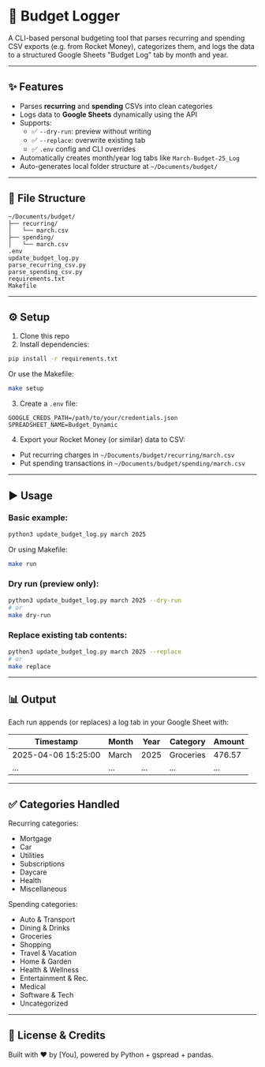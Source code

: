 # 🧾 Budget Logger

A CLI-based personal budgeting tool that parses recurring and spending CSV exports (e.g. from Rocket Money), categorizes them, and logs the data to a structured Google Sheets "Budget Log" tab by month and year.

---

## ✨ Features

- Parses **recurring** and **spending** CSVs into clean categories
- Logs data to **Google Sheets** dynamically using the API
- Supports:
  - ✅ `--dry-run`: preview without writing
  - ✅ `--replace`: overwrite existing tab
  - ✅ `.env` config and CLI overrides
- Automatically creates month/year log tabs like `March-Budget-25_Log`
- Auto-generates local folder structure at `~/Documents/budget/`

---

## 📁 File Structure

```
~/Documents/budget/
├── recurring/
│   └── march.csv
├── spending/
│   └── march.csv
.env
update_budget_log.py
parse_recurring_csv.py
parse_spending_csv.py
requirements.txt
Makefile
```

---

## ⚙️ Setup

1. Clone this repo
2. Install dependencies:

```bash
pip install -r requirements.txt
```

Or use the Makefile:

```bash
make setup
```

3. Create a `.env` file:

```env
GOOGLE_CREDS_PATH=/path/to/your/credentials.json
SPREADSHEET_NAME=Budget_Dynamic
```

4. Export your Rocket Money (or similar) data to CSV:

- Put recurring charges in `~/Documents/budget/recurring/march.csv`
- Put spending transactions in `~/Documents/budget/spending/march.csv`

---

## ▶️ Usage

### Basic example:

```bash
python3 update_budget_log.py march 2025
```

Or using Makefile:

```bash
make run
```

### Dry run (preview only):

```bash
python3 update_budget_log.py march 2025 --dry-run
# or
make dry-run
```

### Replace existing tab contents:

```bash
python3 update_budget_log.py march 2025 --replace
# or
make replace
```

---

## 📊 Output

Each run appends (or replaces) a log tab in your Google Sheet with:

| Timestamp           | Month | Year | Category  | Amount |
| ------------------- | ----- | ---- | --------- | ------ |
| 2025-04-06 15:25:00 | March | 2025 | Groceries | 476.57 |
| ...                 | ...   | ...  | ...       | ...    |

---

## ✅ Categories Handled

Recurring categories:

- Mortgage
- Car
- Utilities
- Subscriptions
- Daycare
- Health
- Miscellaneous

Spending categories:

- Auto & Transport
- Dining & Drinks
- Groceries
- Shopping
- Travel & Vacation
- Home & Garden
- Health & Wellness
- Entertainment & Rec.
- Medical
- Software & Tech
- Uncategorized

---

## 🙌 License & Credits

Built with ❤️ by [You], powered by Python + gspread + pandas.

